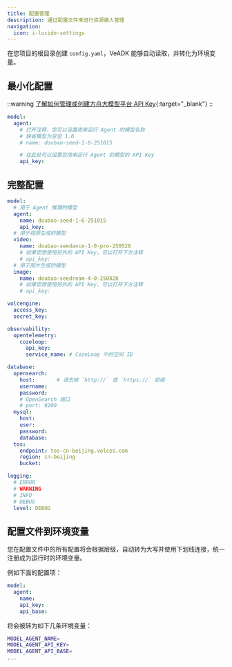 ```yaml
---
title: 配置管理
description: 通过配置文件来进行资源接入管理
navigation:
  icon: i-lucide-settings
---
```


在您项目的根目录创建 `config.yaml`，VeADK 能够自动读取，并转化为环境变量。

## 最小化配置

::warning
[了解如何管理或创建方舟大模型平台 API Key](https://www.volcengine.com/docs/82379/1361424){:target="_blank"}
::

```yaml [config.yaml]
model:
  agent:
    # 打开注释，您可以设置用来运行 Agent 的模型名称
    # 缺省模型为豆包 1.6
    # name: doubao-seed-1-6-251015

    # 在此处可以设置您用来运行 Agent 的模型的 API Key
    api_key: 
```

## 完整配置

```yaml [config.yaml]
model:
  # 用于 Agent 推理的模型
  agent:
    name: doubao-seed-1-6-251015
    api_key: 
  # 用于视频生成的模型
  video:
    name: doubao-seedance-1-0-pro-250528
    # 如果您想使用另外的 API Key，可以打开下方注释
    # api_key: 
  # 用于图片生成的模型
  image:
    name: doubao-seedream-4-0-250828
    # 如果您想使用另外的 API Key，可以打开下方注释
    # api_key: 

volcengine:
  access_key: 
  secret_key: 

observability:
  opentelemetry:
    cozeloop:
      api_key: 
      service_name: # CozeLoop 中的空间 ID

database:
  opensearch:
    host:       # 请去掉 `http://` 或 `https://` 前缀
    username: 
    password: 
    # OpenSearch 端口
    # port: 9200
  mysql:
    host: 
    user: 
    password: 
    database: 
  tos:
    endpoint: tos-cn-beijing.volces.com
    region: cn-beijing
    bucket: 

logging:
  # ERROR
  # WARNING
  # INFO
  # DEBUG
  level: DEBUG
```

## 配置文件到环境变量

您在配置文件中的所有配置将会根据层级，自动转为大写并使用下划线连接，统一注册成为运行时的环境变量。

例如下面的配置项：

```yaml [config.yaml]
model:
  agent:
    name:
    api_key:
    api_base:
```

将会被转为如下几条环境变量：

```bash
MODEL_AGENT_NAME=
MODEL_AGENT_API_KEY=
MODEL_AGENT_API_BASE=
...
```
